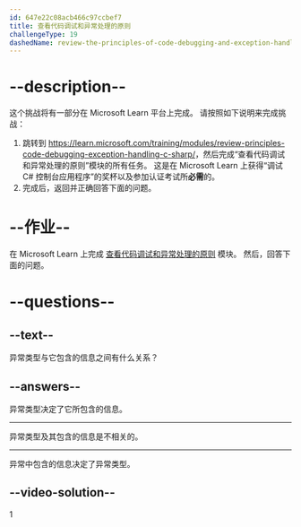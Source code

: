 ```yaml
---
id: 647e22c08acb466c97ccbef7
title: 查看代码调试和异常处理的原则
challengeType: 19
dashedName: review-the-principles-of-code-debugging-and-exception-handling
---
```


# --description--

这个挑战将有一部分在 Microsoft Learn 平台上完成。 请按照如下说明来完成挑战：

1. 跳转到 <a href="https://learn.microsoft.com/training/modules/review-principles-code-debugging-exception-handling-c-sharp/" target="_blank" rel="noreferrer">https://learn.microsoft.com/training/modules/review-principles-code-debugging-exception-handling-c-sharp/</a>，然后完成“查看代码调试和异常处理的原则”模块的所有任务。 这是在 Microsoft Learn 上获得“调试 C# 控制台应用程序”的奖杯以及参加认证考试所**必需**的。
1. 完成后，返回并正确回答下面的问题。

# --作业--

在 Microsoft Learn 上完成 <a href="https://learn.microsoft.com/training/modules/review-principles-code-debugging-exception-handling-c-sharp/" target="_blank" rel="noreferrer">查看代码调试和异常处理的原则</a> 模块。 然后，回答下面的问题。

# --questions--

## --text--

异常类型与它包含的信息之间有什么关系？

## --answers--

异常类型决定了它所包含的信息。

---

异常类型及其包含的信息是不相关的。

---

异常中包含的信息决定了异常类型。

## --video-solution--

1
